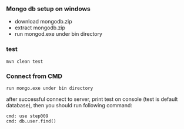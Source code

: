 ### Mongo db setup on windows
- download mongodb.zip
- extract mongodb.zip
- run mongod.exe under bin directory

### test
    mvn clean test
### Connect from CMD
    run mongo.exe under bin directory
after successful connect to server, print test on console (test is default database), then you should run following command:
   
    cmd: use step009
    cmd: db.user.find() 